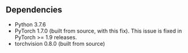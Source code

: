 ## Dependencies
* Python 3.7.6
* PyTorch 1.7.0 (built from source, with this fix). This issue is fixed in PyTorch >= 1.9 releases.
* torchvision 0.8.0 (built from source)

